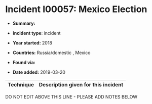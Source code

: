 # Incident I00057: Mexico Election

* **Summary:** 

* **incident type**: incident

* **Year started:** 2018

* **Countries:** Russia/domestic , Mexico

* **Found via:** 

* **Date added:** 2019-03-20
 

| Technique | Description given for this incident |
| --------- | ------------------------- |


DO NOT EDIT ABOVE THIS LINE - PLEASE ADD NOTES BELOW